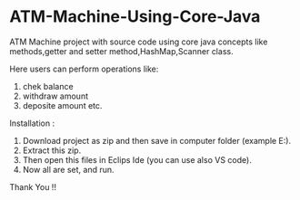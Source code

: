 # ATM-Machine-Using-Core-Java

ATM Machine project with source code using core java concepts like methods,getter and setter method,HashMap,Scanner class.

Here users can perform operations like:
1. chek balance
2. withdraw amount
3. deposite amount
etc.

Installation :

1. Download project as zip and then save in computer folder (example E:\).
2. Extract this zip.
3. Then open this files in Eclips Ide (you can use also VS code).
4. Now all are set, and run.


Thank You !!
